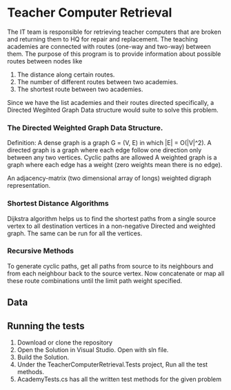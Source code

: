 # Teacher Computer Retrieval
The IT team is responsible for retrieving teacher computers that are broken and returning them to HQ for repair and replacement. The teaching academies are connected with routes (one-way and two-way) between them. The purpose of this program is to provide information about possible routes between nodes like

1. The distance along certain routes.
2. The number of different routes between two academies.
3. The shortest route between two academies.

Since we have the list academies and their routes directed specifically, a Directed Wegihted Graph Data structure would suite to solve this problem.

 ### The Directed Weighted Graph Data Structure.
  
  Definition:
  A dense graph is a graph G = (V, E) in which |E| = O(|V|^2).
  A directed graph is a graph where each edge follow one direction only between any two vertices. Cyclic paths are allowed
  A weighted graph is a graph where each edge has a weight (zero weights mean there is no edge).
 
  An adjacency-matrix (two dimensional array of longs) weighted digraph representation.
 
 ### Shortest Distance Algorithms
  Dijkstra algorithm helps us to find the shortest paths from a single source vertex to all destination vertices in a non-negative    Directed and weighted graph. The same can be run for all the vertices.
  
 ### Recursive Methods
  To generate cyclic paths, get all paths from source to its neighbours and from each neighbour back to the source vertex. Now concatenate or map all these route combinations until the limit path weight specified.

## Data

## Running the tests
1. Download or clone the repository
2. Open the Solution in Visual Studio. Open with sln file.
3. Build the Solution.
4. Under the TeacherComputerRetrieval.Tests project, Run all the test methods.
5. AcademyTests.cs has all the written test methods for the given problem
